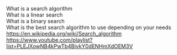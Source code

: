 What is a search algorithm  
What is a linear search  
What is a binary search  
What is the best search algorithm to use depending on your needs  
https://en.wikipedia.org/wiki/Search_algorithm  
https://www.youtube.com/playlist?list=PLEJXowNB4kPwTb4BivkY0dENHmXdOEM3V  

